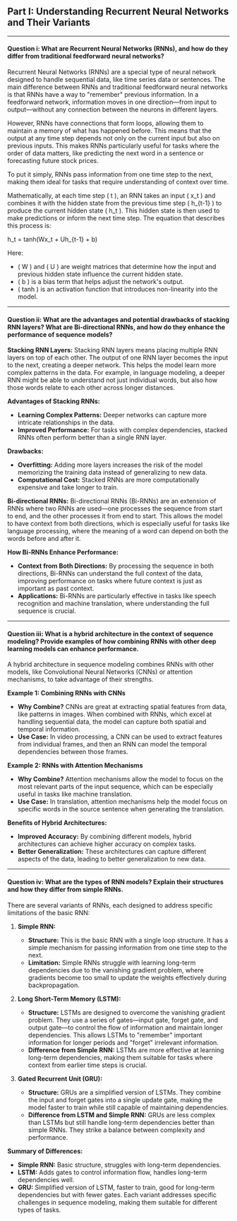 ## **Part I: Understanding Recurrent Neural Networks and Their Variants**

---

#### **Question i: What are Recurrent Neural Networks (RNNs), and how do they differ from traditional feedforward neural networks?**

Recurrent Neural Networks (RNNs) are a special type of neural network designed to handle sequential data, like time series data or sentences. The main difference between RNNs and traditional feedforward neural networks is that RNNs have a way to "remember" previous information. In a feedforward network, information moves in one direction—from input to output—without any connection between the neurons in different layers.

However, RNNs have connections that form loops, allowing them to maintain a memory of what has happened before. This means that the output at any time step depends not only on the current input but also on previous inputs. This makes RNNs particularly useful for tasks where the order of data matters, like predicting the next word in a sentence or forecasting future stock prices.

To put it simply, RNNs pass information from one time step to the next, making them ideal for tasks that require understanding of context over time.

Mathematically, at each time step \( t \), an RNN takes an input \( x_t \) and combines it with the hidden state from the previous time step \( h_{t-1} \) to produce the current hidden state \( h_t \). This hidden state is then used to make predictions or inform the next time step. The equation that describes this process is:


h_t = tanh(Wx_t + Uh_{t-1} + b)


Here:
- \( W \) and \( U \) are weight matrices that determine how the input and previous hidden state influence the current hidden state.
- \( b \) is a bias term that helps adjust the network's output.
- \( tanh \) is an activation function that introduces non-linearity into the model.

---

#### **Question ii: What are the advantages and potential drawbacks of stacking RNN layers? What are Bi-directional RNNs, and how do they enhance the performance of sequence models?**

**Stacking RNN Layers:**
Stacking RNN layers means placing multiple RNN layers on top of each other. The output of one RNN layer becomes the input to the next, creating a deeper network. This helps the model learn more complex patterns in the data. For example, in language modeling, a deeper RNN might be able to understand not just individual words, but also how those words relate to each other across longer distances.

**Advantages of Stacking RNNs:**
- **Learning Complex Patterns:** Deeper networks can capture more intricate relationships in the data.
- **Improved Performance:** For tasks with complex dependencies, stacked RNNs often perform better than a single RNN layer.

**Drawbacks:**
- **Overfitting:** Adding more layers increases the risk of the model memorizing the training data instead of generalizing to new data.
- **Computational Cost:** Stacked RNNs are more computationally expensive and take longer to train.

**Bi-directional RNNs:**
Bi-directional RNNs (Bi-RNNs) are an extension of RNNs where two RNNs are used—one processes the sequence from start to end, and the other processes it from end to start. This allows the model to have context from both directions, which is especially useful for tasks like language processing, where the meaning of a word can depend on both the words before and after it.

**How Bi-RNNs Enhance Performance:**
- **Context from Both Directions:** By processing the sequence in both directions, Bi-RNNs can understand the full context of the data, improving performance on tasks where future context is just as important as past context.
- **Applications:** Bi-RNNs are particularly effective in tasks like speech recognition and machine translation, where understanding the full sequence is crucial.

---

#### **Question iii: What is a hybrid architecture in the context of sequence modeling? Provide examples of how combining RNNs with other deep learning models can enhance performance.**

A hybrid architecture in sequence modeling combines RNNs with other models, like Convolutional Neural Networks (CNNs) or attention mechanisms, to take advantage of their strengths.

**Example 1: Combining RNNs with CNNs**
- **Why Combine?** CNNs are great at extracting spatial features from data, like patterns in images. When combined with RNNs, which excel at handling sequential data, the model can capture both spatial and temporal information.
- **Use Case:** In video processing, a CNN can be used to extract features from individual frames, and then an RNN can model the temporal dependencies between those frames.

**Example 2: RNNs with Attention Mechanisms**
- **Why Combine?** Attention mechanisms allow the model to focus on the most relevant parts of the input sequence, which can be especially useful in tasks like machine translation.
- **Use Case:** In translation, attention mechanisms help the model focus on specific words in the source sentence when generating the translation.

**Benefits of Hybrid Architectures:**
- **Improved Accuracy:** By combining different models, hybrid architectures can achieve higher accuracy on complex tasks.
- **Better Generalization:** These architectures can capture different aspects of the data, leading to better generalization to new data.

---

#### **Question iv: What are the types of RNN models? Explain their structures and how they differ from simple RNNs.**

There are several variants of RNNs, each designed to address specific limitations of the basic RNN:

1. **Simple RNN:**
   - **Structure:** This is the basic RNN with a single loop structure. It has a simple mechanism for passing information from one time step to the next.
   - **Limitation:** Simple RNNs struggle with learning long-term dependencies due to the vanishing gradient problem, where gradients become too small to update the weights effectively during backpropagation.

2. **Long Short-Term Memory (LSTM):**
   - **Structure:** LSTMs are designed to overcome the vanishing gradient problem. They use a series of gates—input gate, forget gate, and output gate—to control the flow of information and maintain longer dependencies. This allows LSTMs to "remember" important information for longer periods and "forget" irrelevant information.
   - **Difference from Simple RNN:** LSTMs are more effective at learning long-term dependencies, making them suitable for tasks where context from earlier time steps is crucial.

3. **Gated Recurrent Unit (GRU):**
   - **Structure:** GRUs are a simplified version of LSTMs. They combine the input and forget gates into a single update gate, making the model faster to train while still capable of maintaining dependencies.
   - **Difference from LSTM and Simple RNN:** GRUs are less complex than LSTMs but still handle long-term dependencies better than simple RNNs. They strike a balance between complexity and performance.

**Summary of Differences:**
- **Simple RNN:** Basic structure, struggles with long-term dependencies.
- **LSTM:** Adds gates to control information flow, handles long-term dependencies well.
- **GRU:** Simplified version of LSTM, faster to train, good for long-term dependencies but with fewer gates.
Each variant addresses specific challenges in sequence modeling, making them suitable for different types of tasks.


